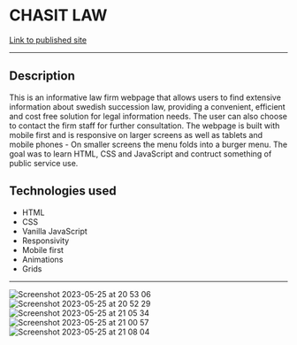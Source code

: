 
# CHASIT LAW
 
[Link to published site](https://annaaxelsson051.github.io/Law-Firm-website/)

---

## Description

This is an informative law firm webpage that allows users to find extensive information about swedish succession law, providing a convenient, efficient and cost free solution for legal information needs. The user can also choose to contact the firm staff for further consultation. The webpage is built with mobile first and is responsive on larger screens as well as tablets and mobile phones - On smaller screens the menu folds into a burger menu. The goal was to learn HTML, CSS and JavaScript and contruct something of public service use.

## Technologies used

- HTML
- CSS
- Vanilla JavaScript
- Responsivity
- Mobile first
- Animations
- Grids

--- 
![Screenshot 2023-05-25 at 20 53 06](https://github.com/AnnaAxelsson051/E-Commerce-Store-Labb3/assets/103879144/30362d20-f603-484e-b26b-42e1e91aa042)
<br>
![Screenshot 2023-05-25 at 20 52 29](https://github.com/AnnaAxelsson051/E-Commerce-Store-Labb3/assets/103879144/3ce24843-a450-4049-b4b0-ba77162c1110)
<br>
![Screenshot 2023-05-25 at 21 05 34](https://github.com/AnnaAxelsson051/E-Commerce-Store-Labb3/assets/103879144/7d605199-9f24-4ae1-b251-5eb7bca85066)
<br>
![Screenshot 2023-05-25 at 21 00 57](https://github.com/AnnaAxelsson051/E-Commerce-Store-Labb3/assets/103879144/9b5c8c0e-4979-4755-ba8f-be372a5f2198)
<br>
![Screenshot 2023-05-25 at 21 08 04](https://github.com/AnnaAxelsson051/E-Commerce-Store-Labb3/assets/103879144/88a399a3-4e09-4460-8199-2d1644b999ba)